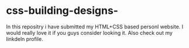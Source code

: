 # css-building-designs-
In this repositry i have submitted my HTML+CSS based personl website.
I would really love it if you guys consider looking it.
Also check out my linkdeln profile.
